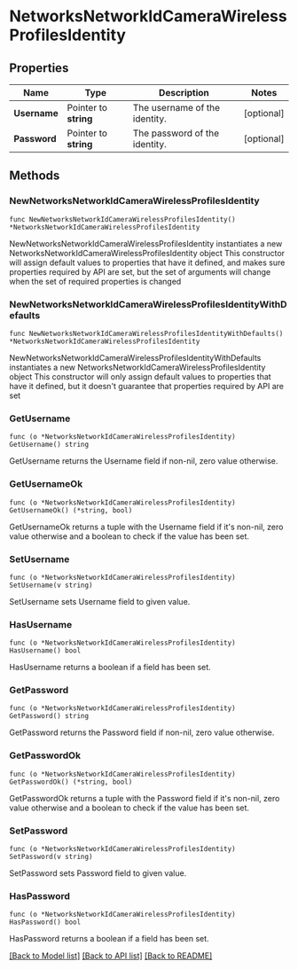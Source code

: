 # NetworksNetworkIdCameraWirelessProfilesIdentity

## Properties

Name | Type | Description | Notes
------------ | ------------- | ------------- | -------------
**Username** | Pointer to **string** | The username of the identity. | [optional] 
**Password** | Pointer to **string** | The password of the identity. | [optional] 

## Methods

### NewNetworksNetworkIdCameraWirelessProfilesIdentity

`func NewNetworksNetworkIdCameraWirelessProfilesIdentity() *NetworksNetworkIdCameraWirelessProfilesIdentity`

NewNetworksNetworkIdCameraWirelessProfilesIdentity instantiates a new NetworksNetworkIdCameraWirelessProfilesIdentity object
This constructor will assign default values to properties that have it defined,
and makes sure properties required by API are set, but the set of arguments
will change when the set of required properties is changed

### NewNetworksNetworkIdCameraWirelessProfilesIdentityWithDefaults

`func NewNetworksNetworkIdCameraWirelessProfilesIdentityWithDefaults() *NetworksNetworkIdCameraWirelessProfilesIdentity`

NewNetworksNetworkIdCameraWirelessProfilesIdentityWithDefaults instantiates a new NetworksNetworkIdCameraWirelessProfilesIdentity object
This constructor will only assign default values to properties that have it defined,
but it doesn't guarantee that properties required by API are set

### GetUsername

`func (o *NetworksNetworkIdCameraWirelessProfilesIdentity) GetUsername() string`

GetUsername returns the Username field if non-nil, zero value otherwise.

### GetUsernameOk

`func (o *NetworksNetworkIdCameraWirelessProfilesIdentity) GetUsernameOk() (*string, bool)`

GetUsernameOk returns a tuple with the Username field if it's non-nil, zero value otherwise
and a boolean to check if the value has been set.

### SetUsername

`func (o *NetworksNetworkIdCameraWirelessProfilesIdentity) SetUsername(v string)`

SetUsername sets Username field to given value.

### HasUsername

`func (o *NetworksNetworkIdCameraWirelessProfilesIdentity) HasUsername() bool`

HasUsername returns a boolean if a field has been set.

### GetPassword

`func (o *NetworksNetworkIdCameraWirelessProfilesIdentity) GetPassword() string`

GetPassword returns the Password field if non-nil, zero value otherwise.

### GetPasswordOk

`func (o *NetworksNetworkIdCameraWirelessProfilesIdentity) GetPasswordOk() (*string, bool)`

GetPasswordOk returns a tuple with the Password field if it's non-nil, zero value otherwise
and a boolean to check if the value has been set.

### SetPassword

`func (o *NetworksNetworkIdCameraWirelessProfilesIdentity) SetPassword(v string)`

SetPassword sets Password field to given value.

### HasPassword

`func (o *NetworksNetworkIdCameraWirelessProfilesIdentity) HasPassword() bool`

HasPassword returns a boolean if a field has been set.


[[Back to Model list]](../README.md#documentation-for-models) [[Back to API list]](../README.md#documentation-for-api-endpoints) [[Back to README]](../README.md)


